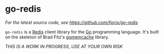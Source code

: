 go-redis
========

*For the latest source code, see <https://github.com/fiorix/go-redis>*


``go-redis`` is a [Redis](http://redis.io) client library for the
[Go](http://golang.org) programming language. It's built on the skeleton of
Brad Fitz's [gomemcache](http://github.com/bradfitz/gomemcache) library.

*THIS IS A WORK IN PROGRESS, USE AT YOUR OWN RISK*

